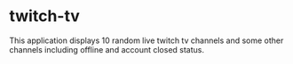 # twitch-tv

This application displays 10 random live twitch tv channels and some other channels including offline and account closed status.